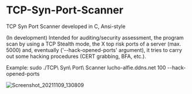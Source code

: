 # TCP-Syn-Port-Scanner
TCP Syn Port Scanner developed in C, Ansi-style

(In development) Intended for auditing/security assessment, the program scan by using a TCP Stealth mode, the X top risk ports of a server (max. 5000) and, eventually ('--hack-opened-ports' argument), it tries to carry out some hacking procedures (CERT grabbing, BFA, etc.). 

Example: sudo ./TCP\ Syn\ Port\ Scanner lucho-alfie.ddns.net 100 --hack-opened-ports

![Screenshot_20211109_130809](https://user-images.githubusercontent.com/40904281/140968813-4f606799-20e1-4e44-b6dd-a5a96b2c895c.png)

